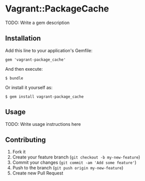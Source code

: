 # Vagrant::PackageCache

TODO: Write a gem description

## Installation

Add this line to your application's Gemfile:

    gem 'vagrant-package_cache'

And then execute:

    $ bundle

Or install it yourself as:

    $ gem install vagrant-package_cache

## Usage

TODO: Write usage instructions here

## Contributing

1. Fork it
2. Create your feature branch (`git checkout -b my-new-feature`)
3. Commit your changes (`git commit -am 'Add some feature'`)
4. Push to the branch (`git push origin my-new-feature`)
5. Create new Pull Request
